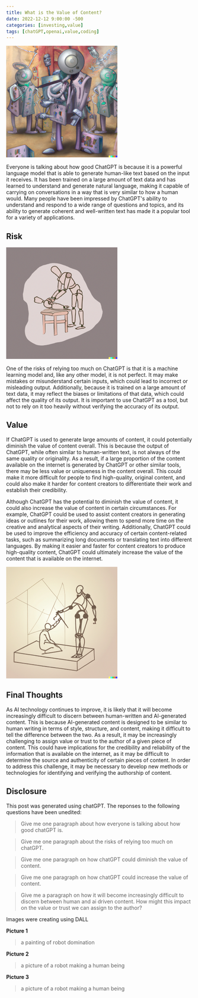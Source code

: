 ```yaml
---
title: What is the Value of Content?
date: 2022-12-12 9:00:00 -500
categories: [investing,value]
tags: [chatGPT,openai,value,coding]
---
```

![Picture_1](/assets/images/2022-12-12-picture1.png)

Everyone is talking about how good ChatGPT is because it is a powerful language model that is able to generate human-like text based on the input it receives. It has been trained on a large amount of text data and has learned to understand and generate natural language, making it capable of carrying on conversations in a way that is very similar to how a human would. Many people have been impressed by ChatGPT's ability to understand and respond to a wide range of questions and topics, and its ability to generate coherent and well-written text has made it a popular tool for a variety of applications.

## Risk
![Picture_2](/assets/images/2022-12-12-picture2.png)

One of the risks of relying too much on ChatGPT is that it is a machine learning model and, like any other model, it is not perfect. It may make mistakes or misunderstand certain inputs, which could lead to incorrect or misleading output. Additionally, because it is trained on a large amount of text data, it may reflect the biases or limitations of that data, which could affect the quality of its output. It is important to use ChatGPT as a tool, but not to rely on it too heavily without verifying the accuracy of its output.

## Value
If ChatGPT is used to generate large amounts of content, it could potentially diminish the value of content overall. This is because the output of ChatGPT, while often similar to human-written text, is not always of the same quality or originality. As a result, if a large proportion of the content available on the internet is generated by ChatGPT or other similar tools, there may be less value or uniqueness in the content overall. This could make it more difficult for people to find high-quality, original content, and could also make it harder for content creators to differentiate their work and establish their credibility.

Although ChatGPT has the potential to diminish the value of content, it could also increase the value of content in certain circumstances. For example, ChatGPT could be used to assist content creators in generating ideas or outlines for their work, allowing them to spend more time on the creative and analytical aspects of their writing. Additionally, ChatGPT could be used to improve the efficiency and accuracy of certain content-related tasks, such as summarizing long documents or translating text into different languages. By making it easier and faster for content creators to produce high-quality content, ChatGPT could ultimately increase the value of the content that is available on the internet.

![Picture_3](/assets/images/2022-12-12-picture3.png)

## Final Thoughts
As AI technology continues to improve, it is likely that it will become increasingly difficult to discern between human-written and AI-generated content. This is because AI-generated content is designed to be similar to human writing in terms of style, structure, and content, making it difficult to tell the difference between the two. As a result, it may be increasingly challenging to assign value or trust to the author of a given piece of content. This could have implications for the credibility and reliability of the information that is available on the internet, as it may be difficult to determine the source and authenticity of certain pieces of content. In order to address this challenge, it may be necessary to develop new methods or technologies for identifying and verifying the authorship of content.

## Disclosure
This post was generated using chatGPT. The reponses to the following questions have been unedited:

> Give me one paragraph about how everyone is talking about how good chatGPT is.

> Give me one paragraph about the risks of relying too much on chatGPT.

> Give me one paragraph on how chatGPT could diminish the value of content.

> Give me one paragraph on how chatGPT could increase the value of content.

> Give me a paragraph on how it will become increasingly difficult to discern between human and ai driven content. How might this impact on the value or trust we can assign to the author?

Images were creating using DALL

**Picture 1**
> a painting of robot domination

**Picture 2**
> a picture of a robot making a human being

**Picture 3**
> a picture of a robot making a human being